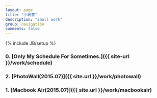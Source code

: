 ```yaml
---
layout: page
title: "小玩意"
description: "small work"
group: navigation
comments: false
---
```

{% include JB/setup %}
### 0. [Only My Schedule For Sometimes.]({{ site-url }}/work/schedule)

### 2. [PhotoWall(2015.07)]({{ site.url }}/work/photowall) <a href="https://github.com/whatwewant/PhotoWall" target="_blank" title="Github"><i class="icon-large icon-fixed-width icon-github"></i></a>

### 1. [Macbook Air(2015.07)]({{ site.url }}/work/macbookair) <a href="https://github.com/{{ site.author.github }}/MacBookAir" target="_blank" title="Github"><i class="icon-large icon-fixed-width icon-github"></i></a>
